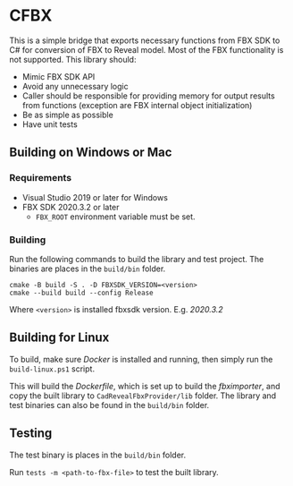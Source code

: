 # CFBX

This is a simple bridge that exports necessary functions from FBX SDK to C# for conversion of FBX to Reveal model.
Most of the FBX functionality is not supported. This library should:

- Mimic FBX SDK API
- Avoid any unnecessary logic
- Caller should be responsible for providing memory for output results from functions (exception are FBX internal object initialization)
- Be as simple as possible
- Have unit tests

## Building on Windows or Mac

### Requirements

- Visual Studio 2019 or later for Windows
- FBX SDK 2020.3.2 or later
  - `FBX_ROOT` environment variable must be set.

### Building

Run the following commands to build the library and test project. The binaries are places in the `build/bin` folder.

```script
cmake -B build -S . -D FBXSDK_VERSION=<version>
cmake --build build --config Release
```

Where `<version>` is installed fbxsdk version. E.g. *2020.3.2*

## Building for Linux

To build, make sure *Docker* is installed and running, then simply run the `build-linux.ps1` script.

This will build the *Dockerfile*, which is set up to build the *fbximporter*, and copy the built library to `CadRevealFbxProvider/lib` folder. The library and test binaries can also be found in the `build/bin` folder.

## Testing

The test binary is places in the `build/bin` folder.

Run `tests -m <path-to-fbx-file>` to test the built library.
